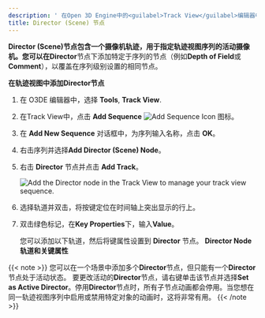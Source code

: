 ```yaml
---
description: ' 在Open 3D Engine中的<guilabel>Track View</guilabel>编辑器中添加Director (Scene)节点. '
title: Director (Scene) 节点
---
```


**Director (Scene)**节点包含一个摄像机轨迹，用于指定轨迹视图序列的活动摄像机。您可以在**Director**节点下添加特定于序列的节点（例如**Depth of Field**或**Comment**），以覆盖在序列级别设置的相同节点。

**在轨迹视图中添加Director节点**

1. 在 O3DE 编辑器中，选择 **Tools**, **Track View**.

1. 在Track View中，点击 **Add Sequence** ![Add Sequence Icon](/images/user-guide/cinematics/cinematics_add_sequence_icon.png) 图标。

1. 在 **Add New Sequence** 对话框中，为序列输入名称，点击 **OK**。

1. 右击序列并选择**Add Director (Scene) Node**。

1. 右击 **Director** 节点并点击 **Add Track**。

   ![Add the Director node in the Track View to manage your track view sequence.](/images/user-guide/cinematics/cinematics-trackview-nodes-director.png)

1. 选择轨道并双击，将按键定位在时间轴上突出显示的行上。

1. 双击绿色标记，在**Key Properties**下，输入**Value**。

   您可以添加以下轨道，然后将键属性设置到 **Director** 节点。
**Director Node轨道和关键属性**


{{< note >}}
您可以在一个场景中添加多个**Director**节点，但只能有一个**Director**节点处于活动状态。
要更改活动的**Director**节点，请右键单击该节点并选择**Set as Active Director**。停用**Director**节点时，所有子节点动画都会停用。当您想在同一轨迹视图序列中启用或禁用特定对象的动画时，这将非常有用。
{{< /note >}}
